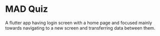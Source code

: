 # MAD Quiz

A flutter app having login screen with a home page and focused mainly towards navigating to a new screen and transferring data between them.
